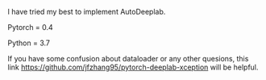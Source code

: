 I have tried my best to implement AutoDeeplab. 


Pytorch = 0.4 


Python = 3.7 


If you have some confusion about dataloader or any other quesions, this link https://github.com/jfzhang95/pytorch-deeplab-xception will be helpful. 

